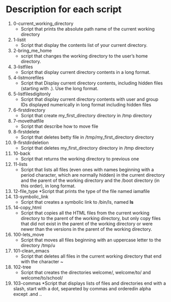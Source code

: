 # Description for each script

1. 0-current_working_directory
   * Script that prints the absolute path name of the current working directory
2. 1-listit
   * Script that display the contents list of your current directory.
3. 2-bring_me_home
   * script that changes the working directory to the user’s home directory.
4. 3-listfiles
   * Script that display current directory contents in a long format.
5. 4-listmorefiles
   * Script that Display current directory contents, including hidden files (starting with .). Use the long format.
6. 5-listfilesdigitonly
   * Script that display current directory contents with user and group IDs displayed numerically in long format including hidden files
7. 6-firstdirectory
   * Script that create my_first_directory directory in /tmp directory
8. 7-movethatfile
   * Script that describe how to move file
9. 8-firstdelete
   * Script that deletes betty file in /tmp/my_first_directory directory
10. 9-firstdirdeletion
    * Script that deletes my_first_directory directory in /tmp directory
11. 10-back
    * Script that returns the working directory to previous one
12. 11-lists
    * Script that lists all files (even ones with names beginning with a period character, which are normally hidden) in the current directory and the parent of the working directory and the /boot directory (in this order), in long format.
13. 12-file_type
    *Script that prints the type of the file named iamafile
14. 13-symbolic_link
    * Script that creates a symbolic link to /bin/ls, named __ls__
15. 14-copy_html
    * Script that copies all the HTML files from the current working directory to the parent of the working directory, but only copy files that did not exist in the parent of the working directory or were newer than the versions in the parent of the working directory.
16. 100-lets_move
    * Script that moves all files beginning with an uppercase letter to the directory /tmp/u
17. 101-clean_emacs
    * Script that deletes all files in the current working directory that end with the character ~
18. 102-tree
    * Script that creates the directories welcome/, welcome/to/ and welcome/to/school/
19. 103-commas
    *Script that displays lists of files and directories end with a slash, start with a dot, separeted by commas and orderedin alpha except .and ..
